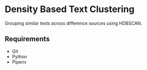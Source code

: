 # Density Based Text Clustering

Grouping similar texts across difference sources using HDBSCAN. 

## Requirements

 - Git
 - Python
 - Pipenv




